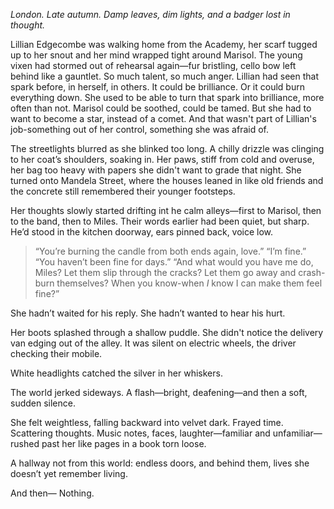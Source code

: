 *London. Late autumn. Damp leaves, dim lights, and a badger lost in thought.*

Lillian Edgecombe was walking home from the Academy, her scarf tugged up to her snout and her mind wrapped tight around Marisol. The young vixen had stormed out of rehearsal again—fur bristling, cello bow left behind like a gauntlet. So much talent, so much anger. Lillian had seen that spark before, in herself, in others. It could be brilliance. Or it could burn everything down.
She used to be able to turn that spark into brilliance, more often than not. Marisol could be soothed, could be tamed. But she had to want to become a star, instead of a comet. And that wasn't part of Lillian's job-something out of her control, something she was afraid of.

The streetlights blurred as she blinked too long. A chilly drizzle was clinging to her coat’s shoulders, soaking in. Her paws, stiff from cold and overuse, her bag too heavy with papers she didn't want to grade that night. She turned onto Mandela Street, where the houses leaned in like old friends and the concrete still remembered their younger footsteps.

Her thoughts slowly started drifting int he calm alleys—first to Marisol, then to the band, then to Miles. Their words earlier had been quiet, but sharp. He’d stood in the kitchen doorway, ears pinned back, voice low.

>“You’re burning the candle from both ends again, love.”
>“I’m fine.”
>“You haven’t been fine for days.”
>“And what would you have me do, Miles? Let them slip through the cracks? Let them go away and crash-burn themselves? When you know-when *I* know I can make them feel fine?”

She hadn’t waited for his reply. She hadn’t wanted to hear his hurt.

Her boots splashed through a shallow puddle. She didn't notice the delivery van edging out of the alley. It was silent on electric wheels, the driver checking their mobile.

White headlights catched the silver in her whiskers.

The world jerked sideways. A flash—bright, deafening—and then a soft, sudden silence.

She felt weightless, falling backward into velvet dark. Frayed time. Scattering thoughts. Music notes, faces, laughter—familiar and unfamiliar—rushed past her like pages in a book torn loose.

A hallway not from this world: endless doors, and behind them, lives she doesn’t yet remember living.

And then—
Nothing.
